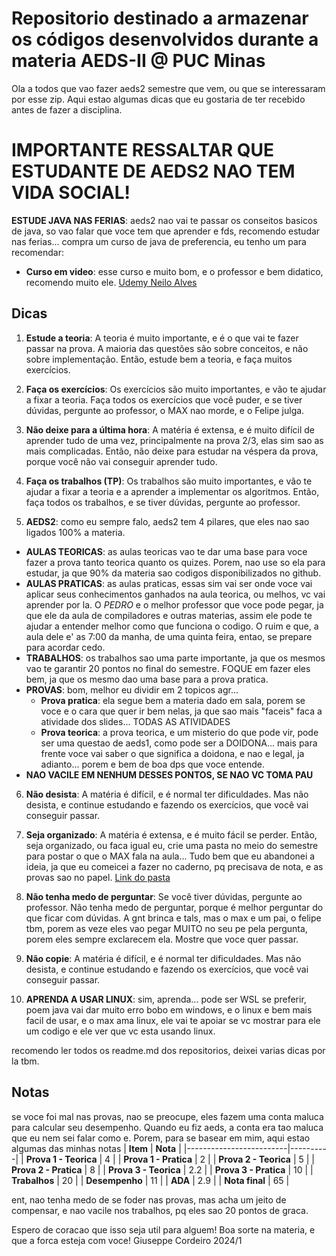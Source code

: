 # Repositorio destinado a armazenar os códigos desenvolvidos durante a materia AEDS-II @ PUC Minas

Ola  a todos que vao fazer aeds2 semestre que vem, ou que se interessaram por esse zip. Aqui estao algumas dicas que eu gostaria de ter recebido antes de fazer a disciplina.

# IMPORTANTE RESSALTAR QUE ESTUDANTE DE AEDS2 NAO TEM VIDA SOCIAL!

**ESTUDE JAVA NAS FERIAS**: aeds2 nao vai te passar os conseitos basicos de java, so vao falar que voce tem que aprender e fds, recomendo estudar nas ferias... compra um curso de java de preferencia, eu tenho um para recomendar:
  - **Curso em video**: esse curso e muito bom, e o professor e bem didatico, recomendo muito ele. 
  [Udemy Neilo Alves](https://www.udemy.com/course/java-curso-completo/?couponCode=LETSLEARNNOWPP)

## Dicas

1. **Estude a teoria**: A teoria é muito importante, e é o que vai te fazer passar na prova. A maioria das questões são sobre conceitos, e não sobre implementação. Então, estude bem a teoria, e faça muitos exercícios.

2. **Faça os exercícios**: Os exercícios são muito importantes, e vão te ajudar a fixar a teoria. Faça todos os exercícios que você puder, e se tiver dúvidas, pergunte ao professor, o MAX nao morde, e o Felipe julga.

3. **Não deixe para a última hora**: A matéria é extensa, e é muito difícil de aprender tudo de uma vez, principalmente na prova 2/3, elas sim sao as mais complicadas. Então, não deixe para estudar na véspera da prova, porque você não vai conseguir aprender tudo.

4. **Faça os trabalhos (TP)**: Os trabalhos são muito importantes, e vão te ajudar a fixar a teoria e a aprender a implementar os algoritmos. Então, faça todos os trabalhos, e se tiver dúvidas, pergunte ao professor.

5. **AEDS2**: como eu sempre falo, aeds2 tem 4 pilares, que eles nao sao ligados 100% a materia. 
  - **AULAS TEORICAS**: as aulas teoricas vao te dar uma base para voce fazer a prova tanto teorica quanto os quizes. Porem, nao use so ela para estudar, ja que 90% da materia sao codigos disponibilizados no github.
  - **AULAS PRATICAS**: as aulas praticas, essas sim vai ser onde voce vai aplicar seus conhecimentos ganhados na aula teorica, ou melhos, vc vai aprender por la. O *PEDRO* e o melhor professor que voce pode pegar, ja que ele da aula de compiladores e outras materias, assim ele pode te ajudar a entender melhor como que funciona o codigo. O ruim e que, a aula dele e' as 7:00 da manha, de uma quinta feira, entao, se prepare para acordar cedo.
  - **TRABALHOS**: os trabalhos sao uma parte importante, ja que os mesmos vao te garantir 20 pontos no final do semestre. FOQUE em fazer eles bem, ja que os mesmo dao uma base para a prova pratica.
  - **PROVAS**: bom, melhor eu dividir em 2 topicos agr...
    - **Prova pratica**: ela segue bem a materia dado em sala, porem se voce e o cara que quer ir bem nelas, ja que sao mais "faceis" faca a atividade dos slides... TODAS AS ATIVIDADES
    - **Prova teorica**: a prova teorica, e um misterio do que pode vir, pode ser uma questao de aeds1, como pode ser a DOIDONA... mais para frente voce vai saber o que significa a doidona, e nao e legal, ja adianto... porem e bem de boa dps que voce entende.
  - **NAO VACILE EM NENHUM DESSES PONTOS, SE NAO VC TOMA PAU**

6. **Não desista**: A matéria é difícil, e é normal ter dificuldades. Mas não desista, e continue estudando e fazendo os exercícios, que você vai conseguir passar.

7. **Seja organizado**: A matéria é extensa, e é muito fácil se perder. Então, seja organizado, ou faca igual eu, crie uma pasta no meio do semestre para postar o que o MAX fala na aula... Tudo bem que eu abandonei a ideia, ja que eu comeicei a fazer no caderno, pq precisava de nota, e as provas sao no papel.
[Link do pasta](https://github.com/giusfds/Aulas-de-AEDS-II)

8. **Não tenha medo de perguntar**: Se você tiver dúvidas, pergunte ao professor. Não tenha medo de perguntar, porque é melhor perguntar do que ficar com dúvidas. A gnt brinca e tals, mas o max e um pai, o felipe tbm, porem as veze eles vao pegar MUITO no seu pe pela pergunta, porem eles sempre exclarecem ela. Mostre que voce quer passar.

9. **Não copie**: A matéria é difícil, e é normal ter dificuldades. Mas não desista, e continue estudando e fazendo os exercícios, que você vai conseguir passar.

10. **APRENDA A USAR LINUX**: sim, aprenda... pode ser WSL se preferir, poem java vai dar muito erro bobo em windows, e o linux e bem mais facil de usar, e o max ama linux, ele vai te apoiar se vc mostrar para ele um codigo e ele ver que vc esta usando linux.

recomendo ler todos os readme.md dos repositorios, deixei varias dicas por la tbm.

## Notas

se voce foi mal nas provas, nao se preocupe, eles fazem uma conta maluca para calcular seu desempenho. Quando eu fiz aeds, a conta era tao maluca que eu nem sei falar como e. Porem, para se basear em mim, aqui estao algumas das minhas notas
| **Item**                | **Nota** |
|-------------------------|----------|
| **Prova 1 - Teorica**   | 4        |
| **Prova 1 - Pratica**   | 2        |
| **Prova 2 - Teorica**   | 5        |
| **Prova 2 - Pratica**   | 8        |
| **Prova 3 - Teorica**   | 2.2      |
| **Prova 3 - Pratica**   | 10       |
| **Trabalhos**           | 20       |
| **Desempenho**          | 11       |
| **ADA**                 | 2.9      |
| **Nota final**          | 65       |


ent, nao tenha medo de se foder nas provas, mas acha um jeito de compensar, e nao vacile nos trabalhos, pq eles sao 20 pontos de graca.

Espero de coracao que isso seja util para alguem! Boa sorte na materia, e que a forca esteja com voce!
Giuseppe Cordeiro 2024/1